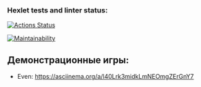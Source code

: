 ### Hexlet tests and linter status:
[![Actions Status](https://github.com/sofia1alekseeva/backend-project-lvl1/actions/workflows/hexlet-check.yml/badge.svg)](https://github.com/sofia1alekseeva/backend-project-lvl1/actions)

[![Maintainability](https://api.codeclimate.com/v1/badges/ba3bc7f28e622ec01958/maintainability)](https://codeclimate.com/github/sofia1alekseeva/backend-project-lvl1/maintainability)

## Демонстрационные игры:

* Even: https://asciinema.org/a/l40Lrk3midkLmNEOmgZErGnY7